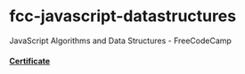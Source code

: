 # fcc-javascript-datastructures
JavaScript Algorithms and Data Structures - FreeCodeCamp

#### [Certificate](https://www.freecodecamp.org/certification/douglasbarcellos/javascript-algorithms-and-data-structures)
